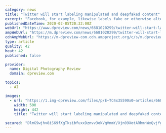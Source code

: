 ```yaml
---
category: news
title: "Twitter will start labeling manipulated and deepfaked content"
excerpt: "Facebook, for example, likewise labels fake or otherwise altered images as 'false,' but won't remove this type of content unless it is a video generated using AI to make it appear that someone is saying something they never said. According to Reuters, Twitter will take into account the text in a tweet and 'other contextual signals' to decide ..."
publishedDateTime: 2020-02-05T20:32:00Z
webUrl: "https://www.dpreview.com/news/6681020299/twitter-will-start-labeling-manipulated-and-deepfaked-content"
ampWebUrl: "https://m.dpreview.com/news/6681020299/twitter-will-start-labeling-manipulated-and-deepfaked-content.amp"
cdnAmpWebUrl: "https://m-dpreview-com.cdn.ampproject.org/c/s/m.dpreview.com/news/6681020299/twitter-will-start-labeling-manipulated-and-deepfaked-content.amp"
type: article
quality: 42
heat: 42
published: false

provider:
  name: Digital Photography Review
  domain: dpreview.com

topics:
  - AI

images:
  - url: "https://1.img-dpreview.com/files/p/E~TC4x3S590x0~articles/6681020299/twitter_main_II.jpeg"
    width: 590
    height: 442
    title: "Twitter will start labeling manipulated and deepfaked content"

secured: "DlmG9wjhv8iS69fXgTksibfuxxDznvv3okVqVmmY/Xjn09XotARhmnWxQvjfgbTiIgtujoEdqUesBaUbz908QTucFpGlMjKebLOhwAqDfPlTPmgwjsAaCpYlE7vyq8IhABbKIX+fPZgW7pi92OvQQOxxqtVQG56WWtmSU/LlecetavcsLxMnS4WKlqeS+rwYjK0jdfB9hkmo0AeSyRXKZvNAYvpNN1z+hqoOjEb07ddN2JVvwD1f8P2H2AlA+Wwqd07C0mRHqBH1dkEStO3r+TS4hKtykCFgkeVAuP6kd/Smz2gHrMvpnDpbIQkzm8PT;eyFjIp9qtnYwFy1LzJg1ZA=="
---
```


